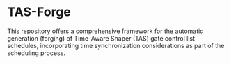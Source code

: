 # TAS-Forge
This repository offers a comprehensive framework for the automatic generation (forging) of Time-Aware Shaper (TAS) gate control list schedules, incorporating time synchronization considerations as part of the scheduling process.
